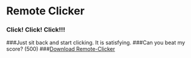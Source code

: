 # Remote Clicker
 
### Click! Click! Click!!!
###Just sit back and start clicking. It is satisfying. 
###Can you beat my score? (500)
###[Download Remote-Clicker](https://atharvagangji.itch.io/remote-clicker)
